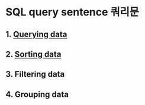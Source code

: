 # SQL query sentence 쿼리문

## 1. [Querying data](SQL_SELECT.md)

## 2. [Sorting data](SQL_SELECT.md)

## 3. Filtering data

## 4. Grouping data
